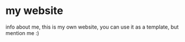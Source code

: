 # my website
info about me, this is my own website, you can use it as a template, but mention me :)
